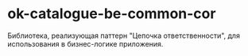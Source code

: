 <h1>ok-catalogue-be-common-cor</h1>

<p>
Библиотека, реализующая паттерн "Цепочка ответственности", для использования в бизнес-логике приложения.

</p>